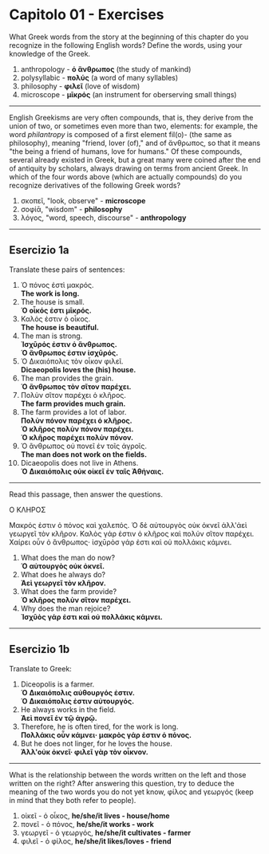# Capitolo 01 - Exercises

What Greek words from the story at the beginning of this chapter do you recognize in the following English words? Define the words, using your knowledge of the Greek.

1. anthropology - **ὁ ἃνθρωπος** (the study of mankind)
1. polysyllabic - **πολύς** (a word of many syllables)
1. philosophy - **φιλεῖ** (love of wisdom)
1. microscope - **μῑκρός** (an instrument for oberserving small things)

---

English Greekisms are very often compounds, that is, they derive from the union of two, or sometimes even more than two, elements: for example, the word _philantropy_ is composed of a first element fil(o)- (the same as philosophy), meaning "friend, lover (of)," and of ἄνθρωπος, so that it means "the being a friend of humans, love for humans."
Of these compounds, several already existed in Greek, but a great many were coined after the end of antiquity by scholars, always drawing on terms from ancient Greek.
In which of the four words above (which are actually compounds) do you recognize derivatives of the following Greek words?

1. σκοπεῖ, "look, observe" - **microscope**
1. σοφίᾱ, "wisdom" - **philosophy**
1. λόγος, "word, speech, discourse" - **anthropology**

---

## Esercizio 1a

Translate these pairs of sentences:

1. Ὁ πόνος ἐστὶ μακρός.  
   **The work is long.**
1. The house is small.  
   **Ὁ οἶκός ἐστι μῑκρός.**
1. Καλὀς ἐστιν ὁ οἶκος.  
   **The house is beautiful.**
1. The man is strong.  
   **Ἰσχῡρός ἐστιν ὁ ἂνθρωπος.**  
   **Ὁ ἂνθρωπος ἐστιν ἰσχῡρός.**
1. Ὁ Δικαιόπολις τὸν οἶκον φιλεῖ.  
   **Dicaeopolis loves the (his) house.**
1. The man provides the grain.  
   **Ὁ ἂνθρωπος τὸν σῖτον παρέχει.**
1. Πολὺν σῖτον παρέχει ὁ κλῆρος.  
   **The farm provides much grain.**
1. The farm provides a lot of labor.  
   **Πολὺν πόνον παρέχει ὁ κλῆρος.**  
   **Ὁ κλῆρος πολὺν πόνον παρέχει.**  
   **Ὁ κλῆρος παρέχει πολὺν πόνον.**
1. Ὁ ἂνθρωπος οὐ πονεῖ ἐν τοῖς ἀγροῖς.  
   **The man does not work on the fields.**
1. Dicaeopolis does not live in Athens.  
   **Ὁ Δικαιόπολις οὐκ οἰκεῖ ἐν ταῖς Ἀθήναις.**

---

Read this passage, then answer the questions.

Ο ΚΛΗΡΟΣ

Μακρός ἐστιν ὁ πόνος καὶ χαλεπός. Ὁ δὲ αὐτουργὸς οὐκ ὀκνεῖ ἀλλ'ἀεὶ γεωργεῖ τὸν κλῆρον. Καλὸς γάρ ἐστιν ὁ κλῆρος καὶ πολύν σῖτον παρέχει. Χαίρει οὖν ὁ ἂνθρωπος· ἰσχῡρὸσ γάρ ἐστι καὶ οὐ πολλάκις κάμνει.

1. What does the man do now?  
   **Ὁ αὐτουργὸς οὐκ ὀκνεῖ.**
1. What does he always do?  
   **Ἀεὶ γεωργεῖ τὸν κλῆρον.**
1. What does the farm provide?  
   **Ὁ κλῆρος πολὺν σῖτον παρέχει.**
1. Why does the man rejoice?  
   **Ἰσχῡὸς γάρ ἐστι καὶ οὐ πολλάκις κάμνει.**

---

## Esercizio 1b

Translate to Greek:

1. Diceopolis is a farmer.  
   **Ὁ Δικαιόπολις αὐθουργός ἐστιν.**  
   **Ὁ Δικαιόπολις ἐστιν αὐτουργός.**
1. He always works in the field.  
   **Ἀεὶ πονεῖ ἐν τῷ ἀγρῷ.**
1. Therefore, he is often tired, for the work is long.  
   **Πολλάκις οὖν κάμνει· μακρὸς γάρ ἐστιν ὁ πόνος.**
1. But he does not linger, for he loves the house.  
   **Άλλ'οὐκ ὀκνεῖ· φιλεῖ γὰρ τὸν οἶκνον.**

---

What is the relationship between the words written on the left and those written on the right?
After answering this question, try to deduce the meaning of the two words you do not yet know, φίλος and γεωργός (keep in mind that they both refer to people).

1. οἰκεῖ - ὁ οἶκος, **he/she/it lives - house/home**
2. πονεῖ - ὁ πόνος, **he/she/it works - work**
3. γεωργεῖ - ὁ γεωργός, **he/she/it cultivates - farmer**
4. φιλεῖ - ὁ φίλος, **he/she/it likes/loves - friend**
